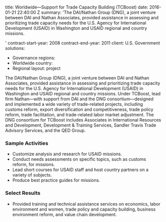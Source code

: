 
title: Worldwide—Support for Trade Capacity Building (TCBoost)
date: 2016-01-21 22:40:00 Z
summary: 'The DAI/Nathan Group (DNG), a joint venture between DAI and Nathan Associates,
  provided assistance in assessing and prioritizing trade capacity needs for the U.S.
  Agency for International Development (USAID) in Washington and USAID regional and
  country missions.

'
contract-start-year: 2008
contract-end-year: 2011
client: U.S. Government
solutions:
- Governance
regions:
- Worldwide
country:
- Regional
layout: project


The DAI/Nathan Group (DNG), a joint venture between DAI and Nathan Associates, provided assistance in assessing and prioritizing trade capacity needs for the U.S. Agency for International Development (USAID) in Washington and USAID regional and country missions. Under TCBoost, lead firm Nathan—with support from DAI and the DNG consortium—designed and implemented a wide variety of trade-related projects, including customs reform, export diversification and competitiveness, trade policy reform, trade facilitation, and trade-related labor market adjustment. The DNG consortium for TCBoost includes Associates in International Resources and Development, Development & Training Services, Sandler Travis Trade Advisory Services, and the QED Group.

###  Sample Activities

* Customize analysis and research for USAID missions.
* Conduct needs assessments on specific topics, such as customs reform, for missions.
* Lead short courses for USAID staff and host country partners on a variety of subjects.
* Produce best practice guides for missions.

###  Select Results

* Provided training and technical assistance services on economics, labor environment and women, trade policy and capacity building, business environment reform, and value chain development.

